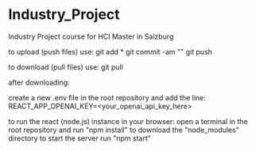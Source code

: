 # Industry_Project
Industry Project course for HCI Master in Salzburg


to upload (push files) use:
git add *
git commit -am "<your message>"
git push

to download (pull files) use:
git pull

after downloading:

create a new .env file in the root repository and add the line: REACT_APP_OPENAI_KEY=<your_openai_api_key_here>

to run the react (node.js) instance in your browser: 
open a terminal in the root repository and run "npm install" to download the "node_modules" directory
to start the server run "npm start"




